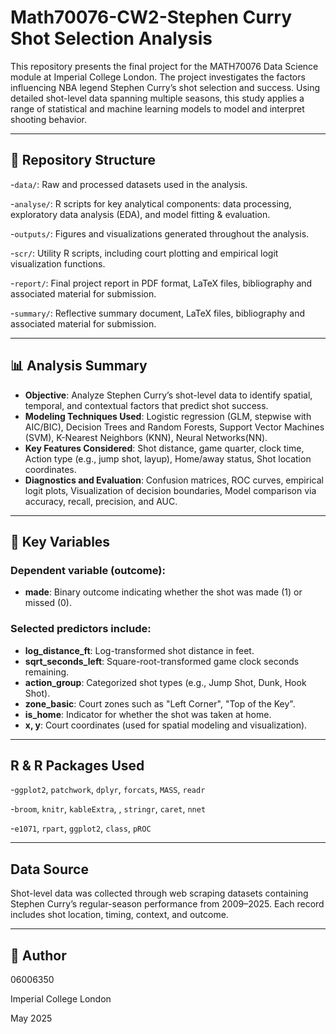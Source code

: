 # Math70076-CW2-Stephen Curry Shot Selection Analysis

This repository presents the final project for the MATH70076 Data Science module at Imperial College London. The project investigates the factors influencing NBA legend Stephen Curry’s shot selection and success. Using detailed shot-level data spanning multiple seasons, this study applies a range of statistical and machine learning models to model and interpret shooting behavior.

---

## 📁 Repository Structure

-`data/`: Raw and processed datasets used in the analysis.

-`analyse/`: R scripts for key analytical components: data processing, exploratory data analysis (EDA), and model fitting & evaluation.

-`outputs/`: Figures and visualizations generated throughout the analysis.

-`scr/`: Utility R scripts, including court plotting and empirical logit visualization functions.

-`report/`: Final project report in PDF format, LaTeX files, bibliography and associated material for submission.

-`summary/`: Reflective summary document, LaTeX files, bibliography and associated material for submission.

---

## 📊 Analysis Summary

- **Objective**: Analyze Stephen Curry’s shot-level data to identify spatial, temporal, and contextual factors that predict shot success.
- **Modeling Techniques Used**: Logistic regression (GLM, stepwise with AIC/BIC), Decision Trees and Random Forests, Support Vector Machines (SVM), K-Nearest Neighbors (KNN), Neural Networks(NN).
- **Key Features Considered**: Shot distance, game quarter, clock time, Action type (e.g., jump shot, layup), Home/away status, Shot location coordinates.
- **Diagnostics and Evaluation**: Confusion matrices, ROC curves, empirical logit plots, Visualization of decision boundaries, Model comparison via accuracy, recall, precision, and AUC.

---

## 📄 Key Variables
### Dependent variable (outcome):
- **made**: Binary outcome indicating whether the shot was made (1) or missed (0).

### Selected predictors include:
- **log_distance_ft**: Log-transformed shot distance in feet.
- **sqrt_seconds_left**: Square-root-transformed game clock seconds remaining.
- **action_group**: Categorized shot types (e.g., Jump Shot, Dunk, Hook Shot).
- **zone_basic**: Court zones such as "Left Corner", "Top of the Key".
- **is_home**: Indicator for whether the shot was taken at home.
- **x, y**: Court coordinates (used for spatial modeling and visualization).

---

## R & R Packages Used
-`ggplot2`, `patchwork`, `dplyr`, `forcats`, `MASS`, `readr`

-`broom`, `knitr`, `kableExtra`, , `stringr`, `caret`, `nnet`

-`e1071`, `rpart`, `ggplot2`, `class`, `pROC`

---

## Data Source
Shot-level data was collected through web scraping datasets containing Stephen Curry’s regular-season performance from 2009–2025. Each record includes shot location, timing, context, and outcome.

---

## 👤 Author

06006350

Imperial College London 

May 2025






